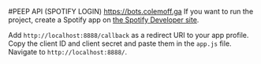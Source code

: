 #PEEP API (SPOTIFY LOGIN) <https://bots.colemoff.ga>
If you want to run the project, create a Spotify app on [the Spotify Developer site](https://developer.spotify.com/dashboard/).

  Add `http://localhost:8888/callback` as a redirect URI to your app profile.
  Copy the client ID and client secret and paste them in the `app.js` file.
  Navigate to `http://localhost:8888/`.
